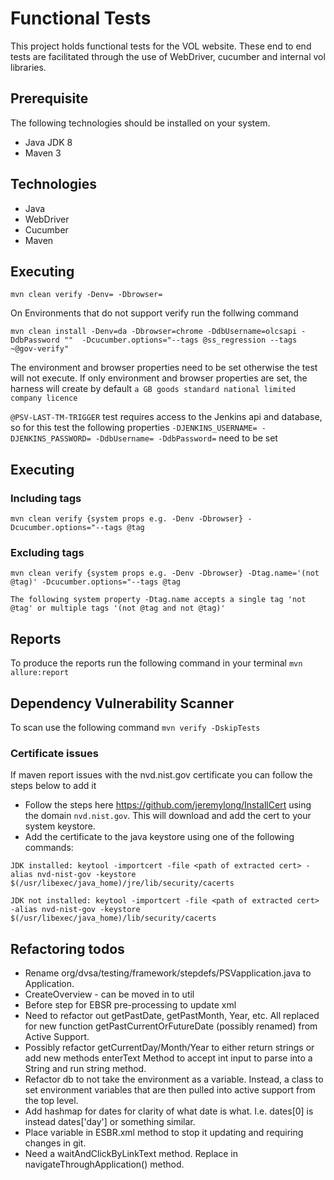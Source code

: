 # Functional Tests
This project holds functional tests for the VOL website. These end to end tests are facilitated through the use of WebDriver, cucumber and internal vol libraries.

## Prerequisite 
The following technologies should be installed on your system.
* Java JDK 8
* Maven 3

## Technologies
* Java
* WebDriver
* Cucumber
* Maven


## Executing
``mvn clean verify -Denv= -Dbrowser= ``

On Environments that do not support verify run the follwing command 

``mvn clean install -Denv=da -Dbrowser=chrome -DdbUsername=olcsapi -DdbPassword ""  -Dcucumber.options="--tags @ss_regression --tags ~@gov-verify" ``

  
The environment and browser properties need to be set otherwise the test will not execute. If only environment and browser properties are set, the harness will
create by default ``a GB goods standard national limited company licence``

``@PSV-LAST-TM-TRIGGER`` test requires access to the Jenkins api and database, so for this test the following properties 
``-DJENKINS_USERNAME= -DJENKINS_PASSWORD= -DdbUsername= -DdbPassword=`` need to be set

## Executing 

### Including tags
``mvn clean verify {system props e.g. -Denv -Dbrowser} -Dcucumber.options="--tags @tag``

### Excluding tags
``mvn clean verify {system props e.g. -Denv -Dbrowser} -Dtag.name='(not @tag)' -Dcucumber.options="--tags @tag``

``The following system property -Dtag.name accepts a single tag 'not @tag' or multiple tags '(not @tag and not @tag)'``

## Reports
To produce the reports run the following command in your terminal
``mvn allure:report``

## Dependency Vulnerability Scanner
To scan use the following command ``mvn verify -DskipTests``

### Certificate issues

If maven report issues with the nvd.nist.gov certificate you can follow the steps below to add it

*  Follow the steps here https://github.com/jeremylong/InstallCert using the domain `nvd.nist.gov`. This will download and add the cert to your system keystore.
*  Add the certificate to the java keystore using one of the following commands: 
 
`JDK installed: keytool -importcert -file <path of extracted cert> -alias nvd-nist-gov -keystore $(/usr/libexec/java_home)/jre/lib/security/cacerts`

`JDK not installed: keytool -importcert -file <path of extracted cert> -alias nvd-nist-gov -keystore $(/usr/libexec/java_home)/lib/security/cacerts`

## Refactoring todos
- Rename org/dvsa/testing/framework/stepdefs/PSVapplication.java to Application.
- CreateOverview - can be moved in to util
- Before step for EBSR pre-processing to update xml
- Need to refactor out getPastDate, getPastMonth, Year, etc. All replaced for new function getPastCurrentOrFutureDate (possibly renamed) from Active Support.
- Possibly refactor getCurrentDay/Month/Year to either return strings or add new methods enterText Method to accept int input to parse into a String and run string method.
- Refactor db to not take the environment as a variable. Instead, a class to set environment variables that are then pulled into active support from the top level.
- Add hashmap for dates for clarity of what date is what. I.e. dates[0] is instead dates['day'] or something similar.
- Place variable in ESBR.xml method to stop it updating and requiring changes in git.
- Need a waitAndClickByLinkText method. Replace in navigateThroughApplication() method.